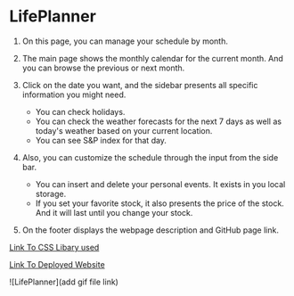 # LifePlanner

1. On this page, you can manage your schedule by month.

2. The main page shows the monthly calendar for the current month. And you can browse the previous or next month.

3. Click on the date you want, and the sidebar presents all specific information you might need.
    - You can check holidays.
    - You can check the weather forecasts for the next 7 days as well as today's weather based on your current location.
    - You can see S&P index for that day.


4. Also, you can customize the schedule through the input from the side bar.
    - You can insert and delete your personal events. It exists in you local storage.
    - If you set your favorite stock, it also presents the price of the stock. And it will last until you change your stock.

5. On the footer displays the webpage description and GitHub page link.


[Link To CSS Libary used](https://materializecss.com/)

[Link To Deployed Website](https://schristinelagrange.github.io/lifePlanner/)

![LifePlanner](add gif file link)
